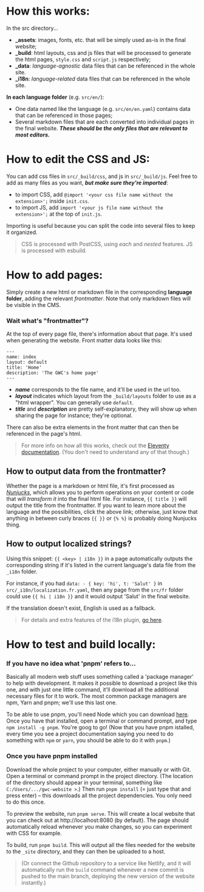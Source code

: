 # How this works:

In the src directory...

- **\_assets**: images, fonts, etc. that will be simply used as-is in the final website;
- **\_build**: html layouts, css and js files that will be processed to generate the html pages, `style.css` and `script.js` respectively;
- **\_data**: _language-agnostic_ data files that can be referenced in the whole site.
- **\_i18n**: _language-related_ data files that can be referenced in the whole site.

**In each language folder** (e.g. `src/en/`):

- One data named like the language (e.g. `src/en/en.yaml`) contains data that can be referenced in those pages;
- Several markdown files that are each converted into individual pages in the final website. **_These should be the only files that are relevant to most editors._**

# How to edit the CSS and JS:

You can add css files in `src/_build/css`, and js in `src/_build/js`.
Feel free to add as many files as you want, **_but make sure they're imported_**:
- to import CSS, add `@import '<your css file name without the extension>';` inside `init.css`.
- to import JS, add `import '<your js file name without the extension>';` at the top of `init.js`.

Importing is useful because you can split the code into several files to keep it organized.

> CSS is processed with PostCSS, using _each_ and _nested_ features.
> JS is processed with esbuild.

# How to add pages:

Simply create a new html or markdown file in the corresponding **language folder**, adding the relevant _frontmatter_.
Note that only markdown files will be visible in the CMS.

### Wait what's "frontmatter"?

At the top of every page file, there's information about that page. It's used when generating the website. Front matter data looks like this:

```
---
name: index
layout: default
title: 'Home'
description: 'The GWC's home page'
---
```

- **_name_** corresponds to the file name, and it'll be used in the url too.
- **_layout_** indicates which layout from the `_build/layouts` folder to use as a "html wrapper". You can generally use `default`.
- **_title_** and **_description_** are pretty self-explanatory, they will show up when sharing the page for instance; they're optional.

There can also be extra elements in the front matter that can then be referenced in the page's html.

> For more info on how all this works, check out the [Eleventy documentation](https://www.11ty.dev/docs/). (You don't need to understand any of that though.)

## How to output data from the frontmatter?

Whether the page is a markdown or html file, it's first processed as _[Nunjucks](https://mozilla.github.io/nunjucks/)_, which allows you to perform operations on your content or code that will _transform it_ into the final html file. For instance, `{{ title }}` will output the title from the frontmatter. If you want to learn more about the language and the possibilities, click the above link; otherwise, just know that anything in between curly braces `{{ }}` or `{% %}` is probably doing Nunjucks thing.

## How to output localized strings?

Using this snippet: `{{ <key> | i18n }}` in a page automatically outputs the corresponding string if it's listed in the current language's data file from the `_i18n` folder.

For instance, if you had `data: - { key: 'hi', t: 'Salut' }` in `src/_i18n/localization.fr.yaml`, then any page from the `src/fr` folder could use `{{ hi | i18n }}` and it would output 'Salut' in the final website.

If the translation doesn't exist, English is used as a fallback.

> For details and extra features of the i18n plugin, [go here](https://github.com/adamduncan/eleventy-plugin-i18n).

# How to test and build locally:

### If you have no idea what 'pnpm' refers to...

Basically all modern web stuff uses something called a 'package manager' to help with development. It makes it possible to download a project like this one, and with just one little command, it'll download all the additional necessary files for it to work. The most common package managers are npm, Yarn and pnpm; we'll use this last one.

To be able to use pnpm, you'll need Node which you can download [here](https://nodejs.org/en/download/). Once you have that installed, open a terminal or command prompt, and type `npm install -g pnpm`. You're goog to go! (Now that you have pnpm istalled, every time you see a project documentation saying you need to do something with `npm` or `yarn`, you should be able to do it with `pnpm`.)

### Once you have pnpm installed

Download the whole project to your computer, either manually or with Git. Open a terminal or command prompt in the project directory. (The location of the directory should appear in your terminal, something like `C:/Users/.../gwc-website >`.) Then run `pnpm install` (= just type that and press enter) – this downloads all the project dependencies. You only need to do this once.

To preview the website, run `pnpm serve`. This will create a local website that you can check out at http://localhost:8080 (by default). The page should automatically reload whenever you make changes, so you can experiment with CSS for example.

To build, run `pnpm build`. This will output all the files needed for the website to the `_site` directory, and they can then be uploaded to a host.

> (Or connect the Github repository to a service like Netlify, and it will automatically run the `build` command whenever a new commit is pushed to the main branch, deploying the new version of the website instantly.)
